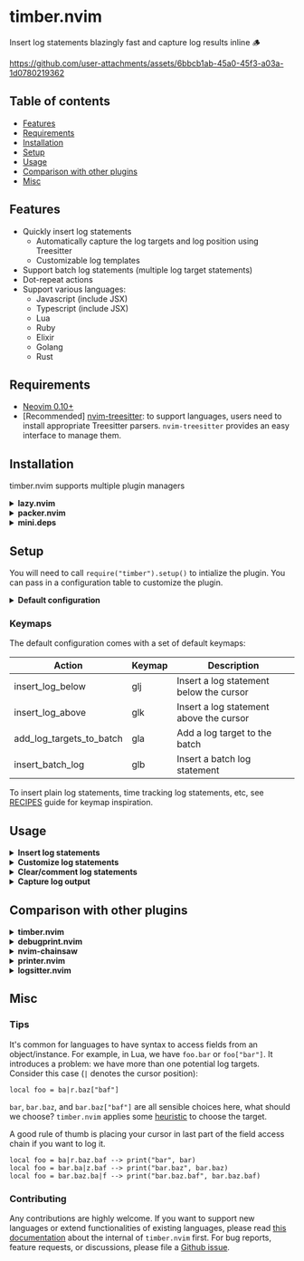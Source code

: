 # timber.nvim

Insert log statements blazingly fast and capture log results inline 🪵

https://github.com/user-attachments/assets/6bbcb1ab-45a0-45f3-a03a-1d0780219362

## Table of contents

- [Features](#features)
- [Requirements](#requirements)
- [Installation](#installation)
- [Setup](#setup)
- [Usage](#usage)
- [Comparison with other plugins](#comparison-with-other-plugins)
- [Misc](#misc)

## Features

- Quickly insert log statements
  - Automatically capture the log targets and log position using Treesitter
  - Customizable log templates
- Support batch log statements (multiple log target statements)
- Dot-repeat actions
- Support various languages:
  - Javascript (include JSX)
  - Typescript (include JSX)
  - Lua
  - Ruby
  - Elixir
  - Golang
  - Rust

## Requirements

- [Neovim 0.10+](https://github.com/neovim/neovim/releases)
- [Recommended] [nvim-treesitter](https://github.com/nvim-treesitter/nvim-treesitter): to support languages, users need to install appropriate Treesitter parsers. `nvim-treesitter` provides an easy interface to manage them.

## Installation

timber.nvim supports multiple plugin managers

<details>
<summary><strong>lazy.nvim</strong></summary>

```lua
{
    "Goose97/timber.nvim",
    version = "*", -- Use for stability; omit to use `main` branch for the latest features
    event = "VeryLazy",
    config = function()
        require("timber").setup({
            -- Configuration here, or leave empty to use defaults
        })
    end
}
```
</details>

<details>
<summary><strong>packer.nvim</strong></summary>

```lua
use({
    "Goose97/timber.nvim",
    tag = "*", -- Use for stability; omit to use `main` branch for the latest features
    config = function()
        require("timber").setup({
            -- Configuration here, or leave empty to use defaults
        })
    end
})
```
</details>

<details>
<summary><strong>mini.deps</strong></summary>

```lua
local MiniDeps = require("mini.deps");

MiniDeps.add({
    source = "Goose97/timber.nvim",
})

require("timber").setup({
    -- Configuration here, or leave empty to use defaults
})
```
</details>

## Setup

You will need to call `require("timber").setup()` to intialize the plugin. You can pass in a configuration table to customize the plugin.

<details>
<summary><strong>Default configuration</strong></summary>

```lua
{
  log_templates = {
    default = {
      javascript = [[console.log("%log_target", %log_target)]],
      typescript = [[console.log("%log_target", %log_target)]],
      jsx = [[console.log("%log_target", %log_target)]],
      tsx = [[console.log("%log_target", %log_target)]],
      lua = [[print("%log_target", %log_target)]],
      ruby = [[puts("%log_target #{%log_target}")]],
      elixir = [[IO.inspect(%log_target, label: "%log_target")]],
      go = [[log.Printf("%log_target: %v\n", %log_target)]],
      rust = [[println!("%log_target: {:#?}", %log_target);]],
      python = [[print("%log_target", %log_target)]],
      c = [[printf("%log_target: %s\n", %log_target);]],
      cpp = [[std::cout << "%log_target: " << %log_target << std::endl;]],
    },
  },
  batch_log_templates = {
    default = {
      javascript = [[console.log({ %repeat<"%log_target": %log_target><, > })]],
      typescript = [[console.log({ %repeat<"%log_target": %log_target><, > })]],
      jsx = [[console.log({ %repeat<"%log_target": %log_target><, > })]],
      tsx = [[console.log({ %repeat<"%log_target": %log_target><, > })]],
      lua = [[print(string.format("%repeat<%log_target=%s><, >", %repeat<%log_target><, >))]],
      ruby = [[puts("%repeat<%log_target: #{%log_target}><, >")]],
      elixir = [[IO.inspect({ %repeat<%log_target><, > })]],
      go = [[log.Printf("%repeat<%log_target: %v><, >\n", %repeat<%log_target><, >)]],
      rust = [[println!("%repeat<%log_target: {:#?}><, >", %repeat<%log_target><, >);]],
      python = [[print(%repeat<"%log_target", %log_target><, >)]],
      c = [[printf("%repeat<%log_target: %s><, >\n", %repeat<%log_target><, >);]],
      cpp = [[std::cout %repeat<<< "%log_target: " << %log_target>< << "\n  " > << std::endl;]],
    },
  },
  -- Controls the flash highlight after a log statement is inserted
  -- or a log target is added to a batch
  highlight = {
    on_insert = true,
    on_add_to_batch = true,
    duration = 500,
  },
  keymaps = {
    -- Set to false to disable the default keymap for specific actions
    -- insert_log_below = false,
    insert_log_below = "glj",
    insert_log_above = "glk",
    insert_batch_log = "glb",
    add_log_targets_to_batch = "gla",
    insert_log_below_operator = "g<S-l>j",
    insert_log_above_operator = "g<S-l>k",
    insert_batch_log_operator = "g<S-l>b",
    add_log_targets_to_batch_operator = "g<S-l>a",
  },
  -- Set to false to disable all default keymaps
  default_keymaps_enabled = true,
  log_watcher = {
    enabled = false,
    sources = {},
    preview_snippet_length = 32,
  },
}
```

</details>

### Keymaps

The default configuration comes with a set of default keymaps:

| Action | Keymap | Description |
| -      | -      | -           |
| insert_log_below | glj | Insert a log statement below the cursor |
| insert_log_above | glk | Insert a log statement above the cursor |
| add_log_targets_to_batch | gla | Add a log target to the batch |
| insert_batch_log | glb | Insert a batch log statement |

To insert plain log statements, time tracking log statements, etc, see [RECIPES](https://github.com/Goose97/timber.nvim/blob/main/doc/RECIPES.md#advanced-logging-use-cases) guide for keymap inspiration.

## Usage

<details>
<summary><strong>Insert log statements</strong></summary>

There are two kinds of log statements:

1. Single log statements: log statements that may or may not capture single log target
2. Batch log statements: log statements that capture multiple log targets

These examples use the default configuration. The `|` denotes the cursor position.

```help
    Old text                    Command         New text
    --------------------------------------------------------------------------------------------
    local str = "H|ello"        glj             local str = "Hello"
                                                print("str", str)
    --------------------------------------------------------------------------------------------
    foo(st|r)                   glk             print("str", str)
                                                foo(str)
    --------------------------------------------------------------------------------------------
    foo(st|r, num)              vi(glb          foo(str, num)
                                                print(string.format("foo=%s, num=%s", foo, num))
```

</details>

<details>
<summary><strong>Customize log statements</strong></summary>

The content of the log statement can be customized via templates. `timber.nvim` supports some special placeholders which will be replaced after inserting:

- `%log_target`: the log target text
- `%line_number`: the line number of the log target.

```lua
local opts = {
    log_templates = {
        default = {
            lua = [[print("LOG %log_target ON LINE %line_number", %log_target)]],
        },
    },
}

require("timber").setup(opts)
```

Out of the box, timber.nvim provides [default templates](https://github.com/Goose97/timber.nvim/blob/main/lua/timber/config.lua) for all supported languages.

</details>

<details>
<summary><strong>Clear/comment log statements</strong></summary>

Clear all log statements in the current buffer:

```lua
require("timber.actions").clear_log_statements({ global = false })
```

or comment all log statements in the current buffers (call this again will uncomment them):

```lua
require("timber.actions").toggle_comment_log_statements({ global = false })
```

Use `global = true` to perform the action on all files. timber.nvim use grep to find all log statements in your project. For this to work, you need to:

1. Set `log_marker` in the configuration. The default is 🪵. This `log_marker` will be grep to find the log statements. Make sure to include it in your log templates using the `%log_marker` placeholder:

```lua

opts = {
    log_templates = {
        default = {
            lua = [[print("%log_marker " .. %log_target)]],
        },
    },
}
```

2. Make sure your `grepprg` is suitable. The search comand will be invoked as: `<grepprg> <log_marker>`. These are some recommendations, ranking from most to least recommended:

```lua
vim.o.grepprg = "rg --vimgrep --no-heading --smart-case" -- Use ripgrep
vim.o.grepprg = "git grep --line-number --column" -- Use git
vim.o.grepprg = "grep --line-number --with-filename -R --exclude-dir=.git" -- Use grep
```

</details>

<details>
<summary><strong>Capture log output</strong></summary>

`timber.nvim` can monitor multiple sources and capture the log output. For example, a common use case is to capture the log output from a test runner or from a log file.

Here's an example configuration:

```lua
require("timber").setup({
    log_templates = {
        default = {
            lua = [[print("%watcher_marker_start" .. %log_target .. "%watcher_marker_end")]],
        },
    },
    log_watcher = {
        enabled = true,
        -- A table of source id and source configuration
        sources = {
            log_file = {
                type = "filesystem",
                name = "Log file",
                path = "/tmp/debug.log",
            },
            neotest = {
                -- Test runner
                type = "neotest",
                name = "Neotest",
            },
        },
    }
})

-- Configure neotest consumer if source neotest is used
require("neotest").setup({
    consumers = {
        timber = require("timber.watcher.sources.neotest").consumer,
    },
})
```

The configuration does two things:

1. It adds the watcher marker placeholders to the log template. These markers help us extract the log results from the sources. For example, the log statement can print to stdout something like this: `🪵ZGH|Hello World|ZGH`. Notice the log content `Hello World` flanked by two markers.
2. It enables the log watcher and configures the log watcher to monitor two sources: a file and the [neotest](https://github.com/nvim-neotest/neotest) test run output.

After the log results are captured, a snippet of the log result will be displayed inline next to the log statement. You can also see the full log content inside a floating window using `require("timber.buffers").open_float()`

![image](https://github.com/user-attachments/assets/e2ea2765-f43d-4ca2-91b5-a02d07f9a4ce)

See how to setup syntax highlighting for the float buffer in [RECIPES](https://github.com/Goose97/timber.nvim/blob/main/doc/RECIPES.md#pretty-captured-log-buffer).

</details>

## Comparison with other plugins

<details>
<summary><strong>timber.nvim</strong></summary>

- Pros:
    - Capture log target using Treesitter. This makes inserting log statements more accurate.

    ```lua
    if (
        foo > bar and
        -- print("foo", foo) - ❌ Non-Treesitter plugin will insert here
        bar > baz
    ) then
        -- print("foo", foo) - ✅ timber.nvim will insert here
    end
    ```

    - Insert multiple log statements at once using visual mode
    - Capture multiple log targets in a single statement. This makes log output more readable and organized.
    - Can capture log output and display it inline or in a floating window

- Cons:
    - Treesitter requires hand-written queries for each languages. timber.nvim does not support all languages out of the box.
    - Must install Treesitter parser for each language

</details>

<details>
<summary><strong>debugprint.nvim</strong></summary>

[Repo](https://github.com/andrewferrier/debugprint.nvim)

- More mature plugin: support more languages and has fallback heuristic for non-supported languages.
- Has more features: prompt users to choose expressions to print, print in insert mode
- Does not use Treesitter to power log

</details>

<details>
<summary><strong>nvim-chainsaw</strong></summary>

[Repo](https://github.com/chrisgrieser/nvim-chainsaw)

- Comes with many built-in commands: objectLog, typeLog, assertLog, etc
- Can not customize log statements content
- Does not use Treesitter to power log

</details>

<details>
<summary><strong>printer.nvim</strong></summary>

[Repo](https://github.com/rareitems/printer.nvim)

- Support only `below` log position or put the log statement into yank register
- Does not use Treesitter to power log
</details>

<details>
<summary><strong>logsitter.nvim</strong></summary>

[Repo](https://github.com/gaelph/logsitter.nvim)

- Use Treesitter to power log
- Limited support for languages: only Javascript like, Golang, Lua, Python, Swift
- Log statements customization is limited: can only specify the log prefix and separator
</details>


## Misc

### Tips

It's common for languages to have syntax to access fields from an object/instance. For example, in Lua, we have `foo.bar`
or `foo["bar"]`. It introduces a problem: we have more than one potential log targets. Consider this case (`|` denotes
the cursor position):

  ```
  local foo = ba|r.baz["baf"]
  ```

`bar`, `bar.baz`, and `bar.baz["baf"]` are all sensible choices here, what should we choose? `timber.nvim` applies some
[heuristic](https://github.com/Goose97/timber.nvim/blob/main/doc/HOW-IT-WORKS.md#Heuristic) to choose the target.

A good rule of thumb is placing your cursor in last part of the field access chain if you want to log it.

```
local foo = ba|r.baz.baf --> print("bar", bar)
local foo = bar.ba|z.baf --> print("bar.baz", bar.baz)
local foo = bar.baz.ba|f --> print("bar.baz.baf", bar.baz.baf)
```

### Contributing

Any contributions are highly welcome. If you want to support new languages or extend functionalities of existing languages,
please read [this documentation](https://github.com/Goose97/timber.nvim/blob/main/doc/HOW-IT-WORKS.md) about the internal of
`timber.nvim` first. For bug reports, feature requests, or discussions, please file a [Github issue](https://github.com/Goose97/timber.nvim/issues).
